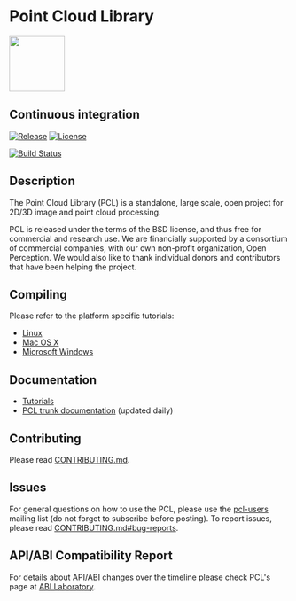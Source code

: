# Point Cloud Library

<img src="http://ns50.pointclouds.org/assets/images/contents/logos/pcl/pcl_horz_large_pos.png" align="center" height="100">

Continuous integration
----------------------
[![Release][release-image]][releases]
[![License][license-image]][license]

[release-image]: https://img.shields.io/badge/release-1.8.1-green.svg?style=flat
[releases]: https://github.com/PointCloudLibrary/pcl/releases

[license-image]: https://img.shields.io/badge/license-BSD-green.svg?style=flat
[license]: https://github.com/PointCloudLibrary/pcl/blob/master/LICENSE.txt

[![Build Status](https://travis-ci.org/PointCloudLibrary/pcl.svg?branch=master)](https://travis-ci.org/PointCloudLibrary/pcl)

Description
-----------
The Point Cloud Library (PCL) is a standalone, large scale, open project for 2D/3D image and point cloud processing.

PCL is released under the terms of the BSD license, and thus free for commercial and research use. We are financially supported by a consortium of commercial companies, with our own non-profit organization, Open Perception. We would also like to thank individual donors and contributors that have been helping the project.

Compiling
---------
Please refer to the platform specific tutorials:
 - [Linux](http://www.pointclouds.org/documentation/tutorials/compiling_pcl_posix.php)
 - [Mac OS X](http://www.pointclouds.org/documentation/tutorials/compiling_pcl_macosx.php)
 - [Microsoft Windows](http://www.pointclouds.org/documentation/tutorials/compiling_pcl_windows.php)

Documentation
-------------
- [Tutorials](http://www.pointclouds.org/documentation/tutorials/)
- [PCL trunk documentation](http://docs.pointclouds.org/trunk/) (updated daily)

Contributing
------------
Please read [CONTRIBUTING.md](https://github.com/PointCloudLibrary/pcl/blob/master/CONTRIBUTING.md).

Issues
------
For general questions on how to use the PCL, please use the [pcl-users](http://www.pcl-users.org/) mailing list (do not forget to subscribe before posting).
To report issues, please read [CONTRIBUTING.md#bug-reports](https://github.com/PointCloudLibrary/pcl/blob/master/CONTRIBUTING.md#bug-reports).

API/ABI Compatibility Report
------
For details about API/ABI changes over the timeline please check PCL's page at [ABI Laboratory](https://abi-laboratory.pro/tracker/timeline/pcl/).
